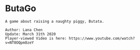 # ButaGo
    
    A game about raising a naughty piggy, Butata.
    
    Author: Lana Chen
    Update: March 31th 2020
    Player-viewed Video is here: https://www.youtube.com/watch?v=NT0OQpm8zeY
